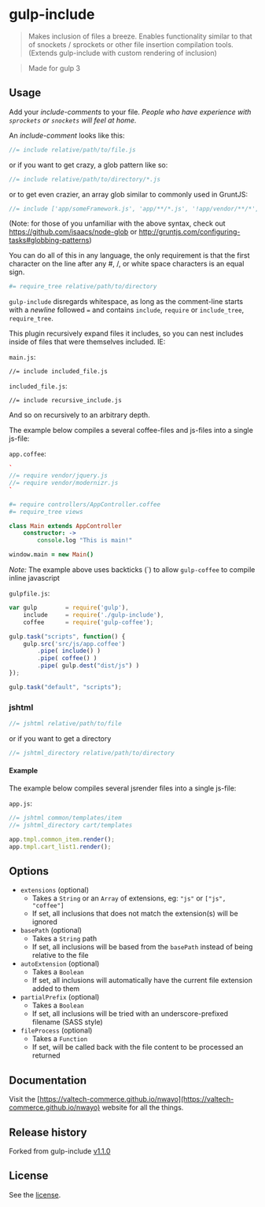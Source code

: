 # gulp-include

>Makes inclusion of files a breeze.
Enables functionality similar to that of snockets / sprockets or other file insertion compilation tools.
(Extends gulp-include with custom rendering of inclusion)

> Made for gulp 3


## Usage
Add your _include-comments_ to your file.
_People who have experience with `sprockets` or `snockets` will feel at home._


An _include-comment_ looks like this:
```javascript
//= include relative/path/to/file.js
```
or if you want to get crazy, a glob pattern like so:
```javascript
//= include relative/path/to/directory/*.js
```

or to get even crazier, an array glob similar to commonly used in GruntJS:
```javascript
//= include ['app/someFramework.js', 'app/**/*.js', '!app/vendor/**/*', 'app/someLibrary.js']
```

(Note: for those of you unfamiliar with the above syntax, check out https://github.com/isaacs/node-glob
or http://gruntjs.com/configuring-tasks#globbing-patterns)

You can do all of this in any language, the only requirement is that the first character
 on the line after any #, /, or white space characters is an equal sign.
```coffeescript
#= require_tree relative/path/to/directory
```
`gulp-include` disregards whitespace, as long as the comment-line starts with a _newline_ followed `=` and contains `include`, `require` or `include_tree`, `require_tree`.

This plugin recursively expand files it includes, so you can nest includes inside of files that
    were themselves included. IE:

`main.js`:
```
//= include included_file.js
```

`included_file.js`:
```
//= include recursive_include.js
```
And so on recursively to an arbitrary depth.

The example below compiles a several coffee-files and js-files into a single js-file:

`app.coffee`:

```coffeescript
`
//= require vendor/jquery.js
//= require vendor/modernizr.js
`

#= require controllers/AppController.coffee
#= require_tree views

class Main extends AppController
	constructor: ->
		console.log "This is main!"

window.main = new Main()
```
*Note:* The example above uses backticks (\`) to allow `gulp-coffee` to compile inline javascript

`gulpfile.js`:

```javascript
var gulp		= require('gulp'),
	include		= require('./gulp-include'),
	coffee		= require('gulp-coffee');

gulp.task("scripts", function() {
	gulp.src('src/js/app.coffee')
		.pipe( include() )
		.pipe( coffee() )
		.pipe( gulp.dest("dist/js") )
});

gulp.task("default", "scripts");
```


### jshtml
```javascript
//= jshtml relative/path/to/file
```
or if you want to get a directory
```javascript
//= jshtml_directory relative/path/to/directory
```

#### Example
The example below compiles several jsrender files into a single js-file:

`app.js`:

```javascript
//= jshtml common/templates/item
//= jshtml_directory cart/templates

app.tmpl.common_item.render();
app.tmpl.cart_list1.render();
```


## Options
* `extensions` (optional)
	* Takes a `String` or an `Array` of extensions, eg: `"js"` or `["js", "coffee"]`
	* If set, all inclusions that does not match the extension(s) will be ignored
* `basePath` (optional)
	* Takes a `String` path
	* If set, all inclusions will be based from the `basePath` instead of being relative to the file
* `autoExtension` (optional)
	* Takes a `Boolean`
	* If set, all inclusions will automatically have the current file extension added to them
* `partialPrefix` (optional)
	* Takes a `Boolean`
	* If set, all inclusions will be tried with an underscore-prefixed filename (SASS style)
* `fileProcess` (optional)
	* Takes a `Function`
	* If set, will be called back with the file content to be processed an returned


## Documentation
Visit the [https://valtech-commerce.github.io/nwayo](https://valtech-commerce.github.io/nwayo) website for all the things.

## Release history
Forked from gulp-include [v1.1.0](https://github.com/wiledal/gulp-include/commit/c1e06c2c6ba76af9f00548675b817719a90a9f86)

## License
See the [license](../../LICENSE).
